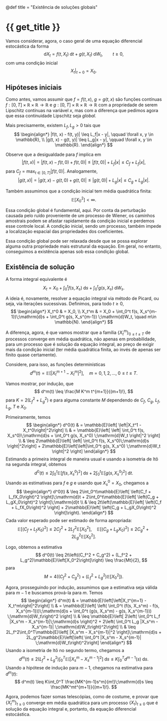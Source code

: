 @def title = "Existência de soluções globais"

# {{ get_title }}

Vamos considerar, agora, o caso geral de uma equação diferencial estocástica da forma
$$
\mathrm{d}X_t = f(t, X_t)\;\mathrm{d}t + g(t, X_t)\;\mathrm{d}W_t, \qquad t \geq 0,
$$
com uma condição inicial
$$
\left.X_t\right|_{t = 0} = X_0.
$$

## Hipóteses iniciais

Como antes, vamos assumir que $f = f(t, x),$ $g = g(t, x)$ são funções contínuas $f:[0, T]\times \mathbb{R} \times\mathbb{R} \rightarrow \mathbb{R}$ e $g:[0, T]\times \mathbb{R} \times\mathbb{R} \rightarrow \mathbb{R}$ com a propriedade de serem Lipschitz contínuas na variável $x,$ mas com a diferença que pedimos agora que essa continuidade Lipschitz seja *global.*

Mais precisamente, existem $L_f, L_g > 0$ tais que
$$
\begin{align*}
|f(t, x) - f(t, y)| \leq L_f|x - y|, \qquad \forall x, y \in \mathbb{R}, \\
|g(t, x) - g(t, y)| \leq L_g|x - y|, \qquad \forall x, y \in \mathbb{R}.
\end{align*}
$$

Observe que a desigualdade para $f$ implica em
$$
|f(t, x)| = |f(t, x) - f(t, 0) + f(t, 0)| \leq |f(t, 0)| + L_f|x| \leq C_f + L_f|x|,
$$
para $C_f = \max_{t\in [0, T]}|f(t, 0)|.$ Analogamente,
$$
|g(t, x)| = |g(t, x) - g(t, 0) + g(t, 0)| \leq |g(t, 0)| + L_g|x| \leq C_g + L_g|x|.
$$

Também assumimos que a condição inicial tem média quadrática finita:
$$
\mathbb{E}[X_0^2] < \infty.
$$

Essa condição global é fundamental, aqui. Por conta da perturbação causada pelo ruído proveniente de um processo de Wiener, os caminhos amostrais podem se afastar rapidamente da condição inicial e perdemos esse controle local. A condição inicial, sendo um processo, também impede a localização espacial das propriedades dos coeficientes. 

Essa condição global pode ser relaxada desde que se possa explorar alguma outra propriedade mais estrutural da equação. Em geral, no entanto, conseguimos a existência apenas sob essa condição global.

## Existência de solução

A forma integral equivalente é
$$
X_t = X_0 + \int_0^t f(s, X_s)\;\mathrm{d}s + \int_0^t g(s, X_s)\;\mathrm{d}W_s.
$$

A ideia é, novamente, resolver a equação integral via método de Picard, ou seja, via iterações sucessivas. Definimos, para todo $t \geq 0,$
$$
\begin{align*}
X_t^0 & = X_0, \\
X_t^m & = X_0 + \int_0^t f(s, X_s^{m-1})\;\mathrm{d}s + \int_0^t g(s, X_s^{m-1}) \;\mathrm{d}W_t, \quad m\in \mathbb{N}.
\end{align*}
$$

A diferença, agora, é que vamos mostrar que a família $\{X_t^m\}_{0 \leq t \leq T}$ de processos converge em média quadrática, não apenas em probabilidade, para um processo que é solução da equação integral, ao preço de exigir mais da condição inicial (ter média quadrática finita, ao invés de apenas ser finito quase certamente).

Considere, para isso, as funções determinísticas
$$
d^m(t) = \mathbb{E}\left[\left|X_t^{m+1} - X_t^m\right|^2\right], \quad m = 0, 1, 2, \ldots, \; 0 \leq t \leq T.
$$

Vamos mostrar, por indução, que
$$
d^m(t) \leq \frac{M K^m t^{m+1}}{(m+1)!},
$$
para $K = 2(L_f^2 + L_g^2)$ e para alguma constante $M$ dependendo de $C_f,$ $C_g,$ $L_f,$ $L_g,$ $T$ e $X_0.$

Primeiramente, temos
$$
\begin{align*}
d^0(t) & = \mathbb{E}\left[ \left|X_t^1 - X_t^0\right|^2\right] \\
  & = \mathbb{E}\left[ \left| \int_0^t f(s, X_s^0)\;\mathrm{d}s + \int_0^t g(s, X_s^0) \;\mathrm{d}W_t \right|^2 \right] \\
  & \leq 2\mathbb{E}\left[ \left| \int_0^t f(s, X_s^0)\;\mathrm{d}s \right|^2\right] + 2\mathbb{E}\left[\left|\int_0^t g(s, X_s^0) \;\mathrm{d}W_t \right|^2 \right]
\end{align*}
$$
Estimando a primeira integral de maneira usual e usando a isometria de Itô na segunda integral, obtemos
$$
d^0(t) \leq 2\int_0^t\mathbb{E}\left[ f(s, X_s^0)^2 \right]\;\mathrm{d}s + 2\int_0^t\mathbb{E}\left[ g(s, X_s^0)^2 \right]\;\mathrm{d}t.
$$
Usando as estimativas para $f$ e $g$ e usando que $X_s^0 = X_0,$ chegamos a
$$
\begin{align*}
d^0(t) & \leq 2\int_0^t\mathbb{E}\left[ \left(C_f + L_fX_0\right)^2 \right]\;\mathrm{d}t + 2\int_0^t\mathbb{E}\left[ \left(C_g + L_gX_0\right)^2 \right]\;\mathrm{d}t \\
& \leq 2t\left(\mathbb{E}\left[ \left(C_f + L_fX_0\right)^2 \right] + 2\mathbb{E}\left[ \left(C_g + L_gX_0\right)^2 \right]\right).
\end{align*}
$$
Cada valor esperado pode ser estimado de forma apropriada:
$$
\mathbb{E}\left[ \left(C_f + L_fX_0\right)^2 \right] \leq 2C_f^2 + 2L_f^2\mathbb{E}\left[X_0^2\right], \quad \mathbb{E}\left[ \left(C_g + L_gX_0\right)^2 \right] \leq 2C_g^2 + 2L_g^2\mathbb{E}\left[X_0^2\right].
$$

Logo, obtemos a estimativa
$$
d^0(t) \leq 2t\left((C_f^2 + C_g^2) + (L_f^2 + L_g^2)\mathbb{E}\left[X_0^2\right]\right) \leq \frac{Mt}{2},
$$
para
$$
M = 4\left((C_f^2 + C_g^2) + (L_f^2 + L_g^2)\mathbb{E}\left[X_0^2\right]\right).
$$

Agora, prosseguindo por indução, assumimos que a estimativa seja válida para $m-1$ e buscamos prová-la para $m.$ Temos
$$
\begin{align*}
d^m(t) & = \mathbb{E}\left[\left|X_t^{m+1} - X_t^m\right|^2\right] \\
& = \mathbb{E}\left[ \left( \int_0^t (f(s, X_s^m) - f(s, X_s^{m-1}))\;\mathrm{d}s + \int_0^t (g(s, X_s^m) - g(s, X_s^{m-1})) \;\mathrm{d}W_t\right)^2 \right] \\
& \leq \mathbb{E}\left[ 2\left( \int_0^t L_f |X_s^m - X_s^{m-1}|\;\mathrm{d}s \right)^2 + 2\left( \int_0^t L_g |X_s^m - X_s^{m-1}| \;\mathrm{d}W_t\right)^2\right] \\
& \leq 2L_f^2\int_0^T\mathbb{E}\left[ |X_s^m - X_s^{m-1}|^2 \right]\;\mathrm{d}s + 2L_g^2\mathbb{E}\left[\left( \int_0^t |X_s^m - X_s^{m-1}| \;\mathrm{d}W_t\right)^2\right]
\end{align*}
$$
Usando a isometria de Itô no segundo termo, chegamos a
$$
d^m(t) \leq 2(L_f^2 + L_g^2)\int_0^T \mathbb{E}\left[ |X_s^m - X_s^{m-1}|^2 \right]\;\mathrm{d}s \leq K\int_0^T d^{m-1}(s)\;\mathrm{d}s.
$$
Usando a hipótese de indução para $m-1,$ chegamos na estimativa para $d^m(t)$:
$$
d^m(t) \leq K\int_0^T \frac{MK^{m-1}s^m}{m!}\;\mathrm{d}s \leq \frac{MK^mt^{m+1}}{(m+1)!}.
$$

Agora, podemos fazer somas telescópias, como de costume, e provar que $\{X_t^m\}_{t \geq 0}$ converge em média quadrática para um processo $\{X_t\}_{t \geq 0}$ que é solução da equação integral e, portanto, da equação diferencial estocástica.
